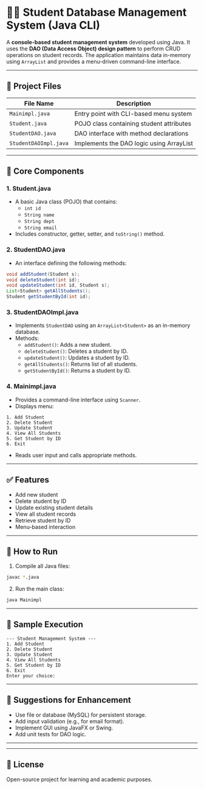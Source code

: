 # 🧑‍🎓 Student Database Management System (Java CLI)

A **console-based student management system** developed using Java. It uses the **DAO (Data Access Object) design pattern** to perform CRUD operations on student records. The application maintains data in-memory using `ArrayList` and provides a menu-driven command-line interface.

---

## 📂 Project Files

| File Name              | Description |
|------------------------|-------------|
| `Mainimpl.java`        | Entry point with CLI-based menu system |
| `Student.java`         | POJO class containing student attributes |
| `StudentDAO.java`      | DAO interface with method declarations |
| `StudentDAOImpl.java`  | Implements the DAO logic using ArrayList |

---

## 🧠 Core Components

### 1. Student.java
- A basic Java class (POJO) that contains:
  - `int id`
  - `String name`
  - `String dept`
  - `String email`
- Includes constructor, getter, setter, and `toString()` method.

### 2. StudentDAO.java
- An interface defining the following methods:
```java
void addStudent(Student s);
void deleteStudent(int id);
void updateStudent(int id, Student s);
List<Student> getAllStudents();
Student getStudentById(int id);
```

### 3. StudentDAOImpl.java
- Implements `StudentDAO` using an `ArrayList<Student>` as an in-memory database.
- Methods:
  - `addStudent()`: Adds a new student.
  - `deleteStudent()`: Deletes a student by ID.
  - `updateStudent()`: Updates a student by ID.
  - `getAllStudents()`: Returns list of all students.
  - `getStudentById()`: Returns a student by ID.

### 4. Mainimpl.java
- Provides a command-line interface using `Scanner`.
- Displays menu:
```
1. Add Student
2. Delete Student
3. Update Student
4. View All Students
5. Get Student by ID
6. Exit
```
- Reads user input and calls appropriate methods.

---

## ✅ Features

- Add new student
- Delete student by ID
- Update existing student details
- View all student records
- Retrieve student by ID
- Menu-based interaction

---

## 🚀 How to Run

1. Compile all Java files:
```bash
javac *.java
```

2. Run the main class:
```bash
java Mainimpl
```

---

## 📌 Sample Execution

```text
--- Student Management System ---
1. Add Student
2. Delete Student
3. Update Student
4. View All Students
5. Get Student by ID
6. Exit
Enter your choice:
```

---

## 🔧 Suggestions for Enhancement

- Use file or database (MySQL) for persistent storage.
- Add input validation (e.g., for email format).
- Implement GUI using JavaFX or Swing.
- Add unit tests for DAO logic.

---


---

## 📄 License

Open-source project for learning and academic purposes.
